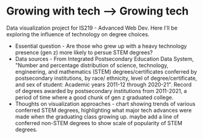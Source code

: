 # Growing with tech --> Growing tech
Data visualization project for IS219 - Advanced Web Dev. Here I'll be exploring the influence of technology on degree choices.

- Essential question - Are those who grew up with a heavy technology presence (gen z) more likely to persue STEM degrees?
- Data sources - From Integrated Postsecondary Education Data System, "Number and percentage distribution of science, technology, engineering, and mathematics (STEM) degrees/certificates conferred by postsecondary institutions, by race/ ethnicity, level of degree/certificate, and sex of student: Academic years 2011-12 through 2020-21". Record of degrees awarded by postsecondary institutions from 2011-2021, a period of time where a good chunk of gen z graduated college.
- Thoughts on visualization approaches - chart showing trends of various conferred STEM degrees, highlighting what major tech advances were made when the graduating class growing up. maybe add a line of conferred non-STEM degrees to show scale of popularity of STEM degrees.
